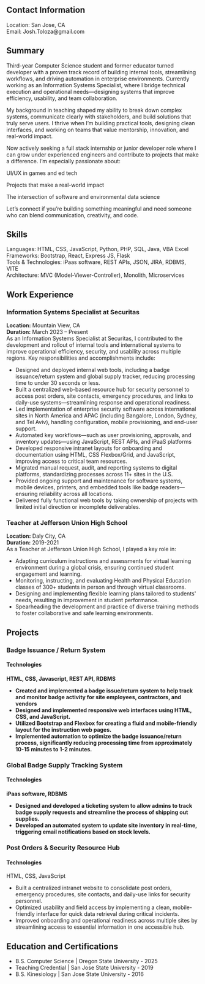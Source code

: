 <h2>Contact Information</h2>
<p>Location: San Jose, CA <br>
  Email: Josh.Toloza@gmail.com
</p>

<h2>Summary</h2>
<p>
Third-year Computer Science student and former educator turned developer with a proven track record of building internal tools, streamlining workflows, and driving automation in enterprise environments. Currently working as an Information Systems Specialist, where I bridge technical execution and operational needs—designing systems that improve efficiency, usability, and team collaboration.

My background in teaching shaped my ability to break down complex systems, communicate clearly with stakeholders, and build solutions that truly serve users. I thrive when I’m building practical tools, designing clean interfaces, and working on teams that value mentorship, innovation, and real-world impact.

Now actively seeking a full stack internship or junior developer role where I can grow under experienced engineers and contribute to projects that make a difference.
I’m especially passionate about:

UI/UX in games and ed tech

Projects that make a real-world impact

The intersection of software and environmental data science

Let’s connect if you’re building something meaningful and need someone who can blend communication, creativity, and code.
</p>
  

<h2>Skills</h2>
<p>
  Languages: HTML, CSS, JavaScript, Python, PHP, SQL, Java, VBA Excel<br>
  Frameworks: Bootstrap, React, Express JS, Flask <br>
  Tools & Technologies: iPaas software, REST APIs, JSON, JIRA, RDBMS, VITE<br>
  Architecture: MVC (Model-Viewer-Controller), Monolith, Microservices<br>
</p>

<h2>Work Experience</h2>
<h3>Information Systems Specialist at Securitas</h3>

<p>
  <b>Location:</b> Mountain View, CA <br>
  <b>Duration:</b> March 2023 – Present <br>
  As an Information Systems Specialist at Securitas, I contributed to the development and rollout of internal tools and international systems to improve operational efficiency, security, and usability across multiple regions. Key responsibilities and accomplishments include:
  <ul>
    <li>Designed and deployed internal web tools, including a badge issuance/return system and global supply tracker, reducing processing time to under 30 seconds or less.</li>
    <li>Built a centralized web-based resource hub for security personnel to access post orders, site contacts, emergency procedures, and links to daily-use systems—streamlining response and operational readiness.</li>
    <li>Led implementation of enterprise security software across international sites in North America and APAC (including Bangalore, London, Sydney, and Tel Aviv), handling configuration, mobile provisioning, and end-user support.</li>
    <li>Automated key workflows—such as user provisioning, approvals, and inventory updates—using JavaScript, REST APIs, and iPaaS platforms</li>
    <li>Developed responsive intranet layouts for onboarding and documentation using HTML, CSS Flexbox/Grid, and JavaScript, improving access to critical team resources.</li>
    <li>Migrated manual request, audit, and reporting systems to digital platforms, standardizing processes across 11+ sites in the U.S.</li>
    <li>Provided ongoing support and maintenance for software systems, mobile devices, printers, and embedded tools like badge readers—ensuring reliability across all locations.</li>
    <li>Delivered fully functional web tools by taking ownership of projects with limited initial direction or incomplete deliverables.</li>
  </ul>
</p>

<h3>Teacher at Jefferson Union High School</h3>
<p>
  <b>Location:</b> Daly City, CA <br>
  <b>Duration:</b> 2019-2021 <br>
  As a Teacher at Jefferson Union High School, I played a key role in:
  <ul>
    <li>Adapting curriculum instructions and assessments for virtual learning environment during a global crisis, ensuring continued student engagement and learning.</li>
    <li>Monitoring, instructing, and evaluating Health and Physical Education classes of 300+ students in person and through virtual classrooms.</li>
    <li>Designing and implementing flexible learning plans tailored to students' needs, resulting in improvement in student performance.</li>
    <li>Spearheading the development and practice of diverse training methods to foster collaborative and safe learning environments.</li>
  </ul>
</p>

<h2>Projects</h2>
<h3>Badge Issuance / Return System</h3>
<h4>Technologies<h4>
  <P>HTML, CSS, Javascript, REST API, RDBMS</P>
<ul>
  <li>Created and implemented a badge issue/return system to help track and monitor badge activity for site employees, contractors, and vendors </li>
  <li>Designed and implemented responsive web interfaces using HTML, CSS, and JavaScript.</li>
  <li>Utilized Bootstrap and Flexbox for creating a fluid and mobile-friendly layout for the instruction web pages.</li>
  <li>Implemented automation to optimize the badge issuance/return process, significantly reducing processing time from approximately 10-15 minutes to 1-2 minutes.</li>
</ul>

<h3>Global Badge Supply Tracking System</h3>
<h4>Technologies<h4>
  <P>iPaas software, RDBMS</P>
<ul>
  <li>Designed and developed a ticketing system to allow admins to track badge supply requests and streamline the process of shipping out supplies.</li>
  <li>Developed an automated system to update site inventory in real-time, triggering email notifications based on stock levels.</li>
</ul>

<h3>Post Orders & Security Resource Hub</h3>
<h4>Technologies</h4>
<p>HTML, CSS, JavaScript</p>
<ul>
  <li>Built a centralized intranet website to consolidate post orders, emergency procedures, site contacts, and daily-use links for security personnel.</li>
  <li>Optimized usability and field access by implementing a clean, mobile-friendly interface for quick data retrieval during critical incidents.</li>
  <li>Improved onboarding and operational readiness across multiple sites by streamlining access to essential information in one accessible hub.</li>
</ul>


<h2>Education and Certifications</h2>
<ul>
  <li>B.S. Computer Science | Oregon State University - 2025 </li>
  <li>Teaching Credential | San Jose State University - 2019</li>
  <li>B.S. Kinesiology | San Jose State University - 2016</li>
</ul>




